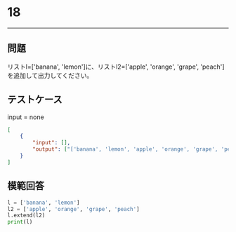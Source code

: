 # 18

---
## 問題

リストl=['banana', 'lemon']に、リストl2=['apple', 'orange', 'grape', 'peach']を追加して出力してください。

## テストケース
input = none
```json
[
	{
		"input": [],
		"output": ["['banana', 'lemon', 'apple', 'orange', 'grape', 'peach']"]
  	}
]
```

## 模範回答
```python
l = ['banana', 'lemon']
l2 = ['apple', 'orange', 'grape', 'peach']
l.extend(l2)
print(l)
```